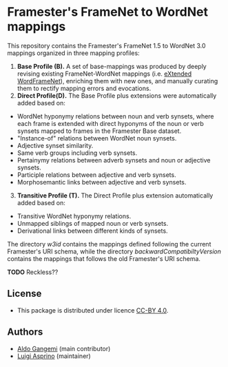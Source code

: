 # Framester's FrameNet to WordNet mappings

This repository contains the Framester's FrameNet 1.5 to WordNet 3.0 mappings organized in three mapping profiles:

1. **Base Profile (B).**  A set of base-mappings was produced by deeply revising existing FrameNet-WordNet mappings (i.e. [eXtended WordFrameNet](https://adimen.si.ehu.es/web/WordFrameNet)),  enriching them with new ones, and manually curating them to rectify mapping errors and evocations.
2. **Direct Profile(D).** The Base Profile plus extensions were automatically added based on:
  - WordNet hyponymy relations between noun and verb synsets, where each frame is extended with direct hyponyms of the noun or verb synsets mapped to frames in the Framester Base dataset.
  - "Instance-of" relations between WordNet noun synsets.
  - Adjective synset similarity.
  - Same verb groups including verb synsets.
  - Pertainymy relations between adverb synsets and noun or adjective synsets.
  - Participle relations between adjective and verb synsets.
  - Morphosemantic links between adjective and verb synsets.
3. **Transitive Profile (T).** The Direct Profile plus extension automatically added based on:
  - Transitive WordNet hyponymy relations.
  - Unmapped siblings of mapped noun or verb synsets.
  - Derivational links between different kinds of synsets.

The directory *w3id* contains the mappings defined following the current Framester's URI schema, while the directory *backwardCompatibiltyVersion* contains the mappings that follows the old Framester's URI schema.

**TODO** Reckless??


## License

- This package is distributed under licence [CC-BY 4.0](https://creativecommons.org/licenses/by/4.0/).

## Authors

- [Aldo Gangemi](mailto:aldo.gangemi@cnr.it) (main contributor)
- [Luigi Asprino](mailto:luigi.asprino@istc.cnr.it) (maintainer)
